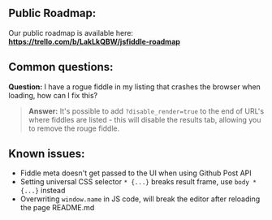 ## Public Roadmap:

Our public roadmap is available here: **https://trello.com/b/LakLkQBW/jsfiddle-roadmap**

## Common questions:

**Question:** I have a rogue fiddle in my listing that crashes the browser when loading, how can I fix this?

> **Answer:** It's possible to add `?disable_render=true` to the end of URL's where fiddles are listed - this will disable the results tab, allowing you to remove the rouge fiddle.

## Known issues:

- Fiddle meta doesn't get passed to the UI when using Github Post API
- Setting universal CSS selector `* {...}` breaks result frame, use `body * {...}` instead
- Overwriting `window.name` in JS code, will break the editor after reloading the page
README.md
